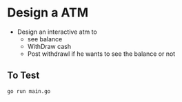# Design a ATM
* Design an interactive atm to 
    * see balance
    * WithDraw cash
    * Post withdrawl if he wants to see the balance or not
## To Test ##
`go run main.go`
